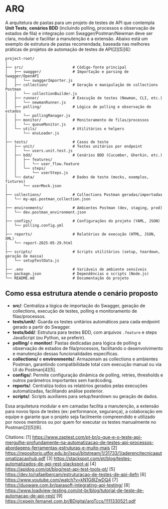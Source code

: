# ARQ

A arquitetura de pastas para um projeto de testes de API que contempla **Unit Tests**, **cenários BDD** (incluindo polling, processos e observação de estados de fila) e integração com Swagger/Postman/Newman deve ser clara, modular e facilitar a manutenção e a extensão. Abaixo está um exemplo de estrutura de pastas recomendada, baseada nas melhores práticas de projetos de automação de testes de API[2][5][6]:

```plaintext
project-root/
│
├── src/                      # Código-fonte principal
│   ├── swagger/              # Importação e parsing de Swagger/OpenAPI
│   │   └── swaggerImporter.js
│   ├── collection/           # Geração e manipulação de collections Postman
│   │   └── collectionBuilder.js
│   ├── runner/               # Execução de testes (Newman, CLI, etc.)
│   │   └── newmanRunner.js
│   ├── polling/              # Lógica de polling e observação de estados
│   │   └── pollingManager.js
│   ├── monitor/              # Monitoramento de filas/processos
│   │   └── queueMonitor.js
│   └── utils/                # Utilitários e helpers
│       └── envLoader.js
│
├── tests/                    # Casos de teste
│   ├── unit/                 # Testes unitários por endpoint
│   │   └── users.unit.test.js
│   ├── bdd/                  # Cenários BDD (Cucumber, Gherkin, etc.)
│   │   ├── features/
│   │   │   └── user_flow.feature
│   │   └── steps/
│   │       └── userSteps.js
│   └── data/                 # Dados de teste (mocks, exemplos, fixtures)
│       └── userMock.json
│
├── collections/              # Collections Postman geradas/importadas
│   └── my-api.postman_collection.json
│
├── environments/             # Ambientes Postman (dev, staging, prod)
│   └── dev.postman_environment.json
│
├── configs/                  # Configurações do projeto (YAML, JSON)
│   └── polling.config.yml
│
├── reports/                  # Relatórios de execução (HTML, JSON, XML)
│   └── report-2025-05-29.html
│
├── scripts/                  # Scripts utilitários (setup, teardown, geração de massa)
│   └── setupTestData.js
│
├── .env                      # Variáveis de ambiente sensíveis
├── package.json              # Dependências e scripts (Node.js)
└── README.md                 # Documentação do projeto
```

## Como essa estrutura atende o cenário proposto

- **src/**: Centraliza a lógica de importação do Swagger, geração de collections, execução de testes, polling e monitoramento de filas/processos.
- **tests/unit/**: Guarda os testes unitários automáticos para cada endpoint gerado a partir do Swagger.
- **tests/bdd/**: Estrutura para testes BDD, com arquivos `.feature` e steps JavaScript (ou Python, se preferir).
- **polling/** e **monitor/**: Pastas dedicadas para lógica de polling e observação de estados de fila/processos, facilitando o desenvolvimento e manutenção dessas funcionalidades específicas.
- **collections/** e **environments/**: Armazenam as collections e ambientes Postman, garantindo compatibilidade total com execução manual ou via UI do Postman[4][5].
- **configs/**: Permite configuração dinâmica de polling, retries, thresholds e outros parâmetros importantes sem hardcoding.
- **reports/**: Centraliza todos os relatórios gerados pelas execuções automatizadas, facilitando análise posterior.
- **scripts/**: Scripts auxiliares para setup/teardown ou geração de dados.

Essa arquitetura modular e em camadas facilita a manutenção, a extensão para novos tipos de testes (ex: performance, segurança), a colaboração em equipe e garante que o projeto seja facilmente compreendido e utilizado por novos membros ou por quem for executar os testes manualmente no Postman[2][5][6].

Citations:
[1] https://www.zaptest.com/pt-br/o-que-e-o-teste-api-mergulhe-profundamente-na-automatizacao-de-testes-api-processos-abordagens-ferramentas-estruturas-e-muito-mais
[2] https://repositorio.utfpr.edu.br/jspui/bitstream/1/31733/1/aderencitecnicaautomatizacaohub.pdf
[3] https://stackspot.com/pt/blog/testes-automatizados-de-api-rest-stackspot-ai
[4] https://apidog.com/pt/blog/rest-api-test-tools-pt/
[5] https://dev.to/rafaelbercam/estruturacao-de-testes-de-api-4efn
[6] https://www.youtube.com/watch?v=kN1G8IZwDQ4
[7] https://duoware.com.br/parasoft-integrating-api-testing/
[8] https://www.loadview-testing.com/pt-br/blog/tutorial-de-teste-de-automacao-de-api-rest/
[9] https://cepein.femanet.com.br/BDigital/arqTccs/1111330521.pdf

